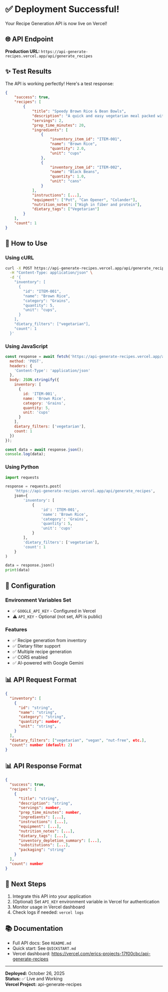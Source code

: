 # ✅ Deployment Successful!

Your Recipe Generation API is now live on Vercel!

## 🌐 API Endpoint

**Production URL:** `https://api-generate-recipes.vercel.app/api/generate_recipes`

## ✨ Test Results

The API is working perfectly! Here's a test response:

```json
{
    "success": true,
    "recipes": [
        {
            "title": "Speedy Brown Rice & Bean Bowls",
            "description": "A quick and easy vegetarian meal packed with protein and fiber.",
            "servings": 2,
            "prep_time_minutes": 20,
            "ingredients": [
                {
                    "inventory_item_id": "ITEM-001",
                    "name": "Brown Rice",
                    "quantity": 2.0,
                    "unit": "cups"
                },
                {
                    "inventory_item_id": "ITEM-002",
                    "name": "Black Beans",
                    "quantity": 1.0,
                    "unit": "cans"
                }
            ],
            "instructions": [...],
            "equipment": ["Pot", "Can Opener", "Colander"],
            "nutrition_notes": ["High in fiber and protein"],
            "dietary_tags": ["Vegetarian"]
        }
    ],
    "count": 1
}
```

## 📝 How to Use

### Using cURL

```bash
curl -X POST https://api-generate-recipes.vercel.app/api/generate_recipes \
  -H "Content-Type: application/json" \
  -d '{
    "inventory": [
      {
        "id": "ITEM-001",
        "name": "Brown Rice",
        "category": "Grains",
        "quantity": 5,
        "unit": "cups",
      }
    ],
    "dietary_filters": ["vegetarian"],
    "count": 1
  }'
```

### Using JavaScript

```javascript
const response = await fetch('https://api-generate-recipes.vercel.app/api/generate_recipes', {
  method: 'POST',
  headers: {
    'Content-Type': 'application/json'
  },
  body: JSON.stringify({
    inventory: [
      {
        id: 'ITEM-001',
        name: 'Brown Rice',
        category: 'Grains',
        quantity: 5,
        unit: 'cups'
      }
    ],
    dietary_filters: ['vegetarian'],
    count: 1
  })
});

const data = await response.json();
console.log(data);
```

### Using Python

```python
import requests

response = requests.post(
    'https://api-generate-recipes.vercel.app/api/generate_recipes',
    json={
        'inventory': [
            {
                'id': 'ITEM-001',
                'name': 'Brown Rice',
                'category': 'Grains',
                'quantity': 5,
                'unit': 'cups'
            }
        ],
        'dietary_filters': ['vegetarian'],
        'count': 1
    }
)

data = response.json()
print(data)
```

## 🔧 Configuration

### Environment Variables Set
- ✅ `GOOGLE_API_KEY` - Configured in Vercel
- ⚠️ `API_KEY` - Optional (not set, API is public)

### Features
- ✅ Recipe generation from inventory
- ✅ Dietary filter support
- ✅ Multiple recipe generation
- ✅ CORS enabled
- ✅ AI-powered with Google Gemini

## 📊 API Request Format

```json
{
  "inventory": [
    {
      "id": "string",
      "name": "string",
      "category": "string",
      "quantity": number,
      "unit": "string",
    }
  ],
  "dietary_filters": ["vegetarian", "vegan", "nut-free", etc.],
  "count": number (default: 2)
}
```

## 📊 API Response Format

```json
{
  "success": true,
  "recipes": [
    {
      "title": "string",
      "description": "string",
      "servings": number,
      "prep_time_minutes": number,
      "ingredients": [...],
      "instructions": [...],
      "equipment": [...],
      "nutrition_notes": [...],
      "dietary_tags": [...],
      "inventory_depletion_summary": [...],
      "substitutions": [...],
      "packaging": "string"
    }
  ],
  "count": number
}
```

## 🎉 Next Steps

1. Integrate this API into your application
2. (Optional) Set `API_KEY` environment variable in Vercel for authentication
3. Monitor usage in Vercel dashboard
4. Check logs if needed: `vercel logs`

## 📚 Documentation

- Full API docs: See `README.md`
- Quick start: See `QUICKSTART.md`
- Vercel dashboard: https://vercel.com/erics-projects-17f00cbc/api-generate-recipes

---

**Deployed:** October 26, 2025  
**Status:** ✅ Live and Working  
**Vercel Project:** api-generate-recipes

